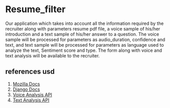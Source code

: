 # Resume_filter
Our application which takes into account all the information required by the recruiter along with parameters resume pdf file, a voice sample of his/her introduction and a text sample of his/her answer to a question. 
The voice sample will be processed for parameters as audio_duration, confidence and text, and text sample will be processed for parameters as language used to analyze the text,  Sentiment score and type. 
The form along with voice and text analysis will be available to the recruiter.

## references usd

1. [Mozilla Docs](https://developer.mozilla.org/en-US/docs/Learn/Server-side/Django) 
2. [Django Docs](https://docs.djangoproject.com/en/3.1/)
3. [Voice Analysis API](https://docs.assemblyai.com/overview/getting-started)
4. [Text Analysis API](https://dandelion.eu/docs/api/datatxt/sent/v1/)
